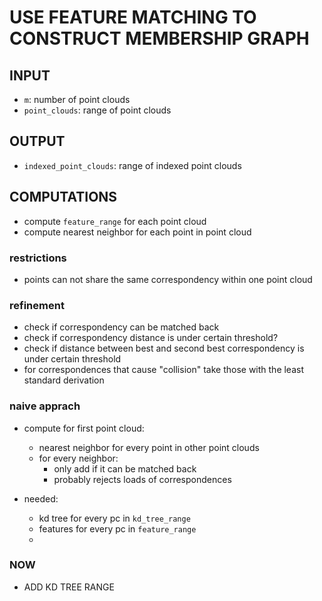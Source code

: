 # USE FEATURE MATCHING TO CONSTRUCT MEMBERSHIP GRAPH

## INPUT
- `m`: number of point clouds
- `point_clouds`: range of point clouds

## OUTPUT
- `indexed_point_clouds`: range of indexed point clouds

## COMPUTATIONS
- compute `feature_range` for each point cloud
- compute nearest neighbor for each point in point cloud

### restrictions
- points can not share the same correspondency within one point cloud

### refinement
- check if correspondency can be matched back
- check if correspondency distance is under certain threshold?
- check if distance between best and second best correspondency is under certain threshold
- for correspondences that cause "collision" take those with the least standard derivation

### naive apprach
- compute for first point cloud:
    - nearest neighbor for every point in other point clouds
    - for every neighbor:
        - only add if it can be matched back
        - probably rejects loads of correspondences

- needed:
    - kd tree for every pc in `kd_tree_range`
    - features for every pc in `feature_range`
    - 

### NOW 
- ADD KD TREE RANGE